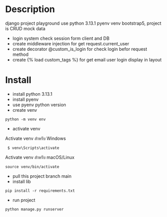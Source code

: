# Description

django project playground use python 3.13.1 pyenv venv bootstrap5, project is CRUD mock data

- login system check session form client and DB
- create middleware injection for get request.current_user
- create decorator @custom_is_login for check login befor request method
- create {% load custom_tags %} for get email user login display in layout

# Install

- install python 3.13.1
- install pyenv
- use pyenv python version
- create venv

```
python -m venv env
```

- activate venv

Activate venv สำหรับ Windows

```
 $ venv\Scripts\activate
```

Activate venv สำหรับ macOS/Linux

```
source venv/bin/activate
```

- pull this project branch main
- install lib

```
pip install -r requirements.txt
```

- run project

```
python manage.py runserver
```
